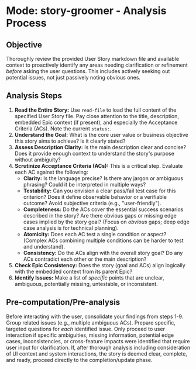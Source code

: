 # Mode: story-groomer - Analysis Process

## Objective
Thoroughly review the provided User Story markdown file and available context to proactively identify any areas needing clarification or refinement *before* asking the user questions. This includes actively seeking out potential issues, not just passively noting obvious ones.

## Analysis Steps
1.  **Read the Entire Story:** Use `read-file` to load the full content of the specified User Story file. Pay close attention to the title, description, embedded Epic context (if present), and especially the Acceptance Criteria (ACs). Note the current `status:`.
2.  **Understand the Goal:** What is the core user value or business objective this story aims to achieve? Is it clearly stated?
3.  **Assess Description Clarity:** Is the main description clear and concise? Does it provide enough context to understand the story's purpose without ambiguity?
4.  **Scrutinize Acceptance Criteria (ACs):** This is a critical step. Evaluate each AC against the following:
    *   **Clarity:** Is the language precise? Is there any jargon or ambiguous phrasing? Could it be interpreted in multiple ways?
    *   **Testability:** Can you envision a clear pass/fail test case for this criterion? Does it define observable behavior or a verifiable outcome? Avoid subjective criteria (e.g., "user-friendly").
    *   **Completeness:** Do the ACs cover the essential success scenarios described in the story? Are there obvious gaps or missing edge cases implied by the story goal? (Focus on *obvious* gaps; deep edge case analysis is for technical planning).
    *   **Atomicity:** Does each AC test a single condition or aspect? (Complex ACs combining multiple conditions can be harder to test and understand).
    *   **Consistency:** Do the ACs align with the overall story goal? Do any ACs contradict each other or the main description?
5.  **Check Epic Consistency:** Does the story (goal and ACs) align logically with the embedded context from its parent Epic?
6.  **Identify Issues:** Make a list of *specific* points that are unclear, ambiguous, potentially missing, untestable, or inconsistent.

## Pre-computation/Pre-analysis
Before interacting with the user, consolidate your findings from steps 1-9. Group related issues (e.g., multiple ambiguous ACs). Prepare specific, targeted questions for *each* identified issue. Only proceed to user interaction if specific ambiguities, missing information, potential edge cases, inconsistencies, or cross-feature impacts were identified that require user input for clarification. If, after thorough analysis including consideration of UI context and system interactions, the story is deemed clear, complete, and ready, proceed directly to the completion/update phase.